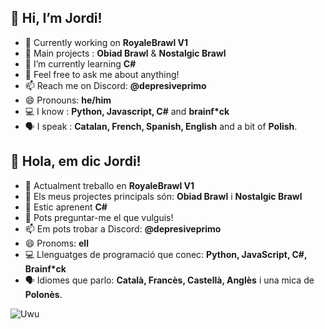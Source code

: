 ## 👋 Hi, I’m Jordi!


- 🔭 Currently working on **RoyaleBrawl V1**
- 🫡 Main projects : **Obiad Brawl** & **Nostalgic Brawl**
- 🌱 I’m currently learning **C#**
- 💬 Feel free to ask me about anything!
- 📫 Reach me on Discord: **@depresiveprimo**
- 😄 Pronouns: **he/him**
- 💻 I know : **Python, Javascript, C#** and **brainf*ck**
- 🗣️ I speak : **Catalan, French, Spanish, English** and a bit of **Polish**.

## 👋 Hola, em dic Jordi!
- 🔭 Actualment treballo en **RoyaleBrawl V1**
- 🫡 Els meus projectes principals són: **Obiad Brawl** i **Nostalgic Brawl**
- 🌱 Estic aprenent **C#**
- 💬 Pots preguntar-me el que vulguis!
- 📫 Em pots trobar a Discord: **@depresiveprimo**
- 😄 Pronoms: **ell**
- 💻 Llenguatges de programació que conec: **Python, JavaScript, C#, Brainf*ck**
- 🗣️ Idiomes que parlo: **Català, Francès, Castellà, Anglès** i una mica de **Polonès**.
 
![Uwu](https://komarev.com/ghpvc/?username=Super-brawl-team&color=ff0000)
